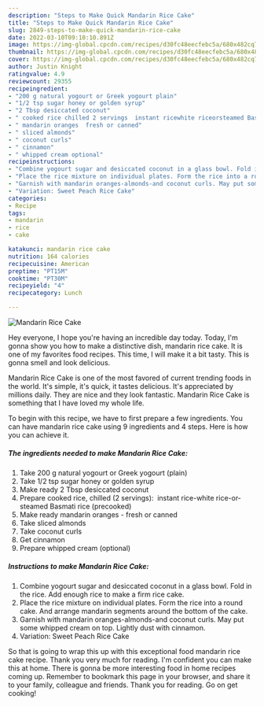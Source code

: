 ```yaml
---
description: "Steps to Make Quick Mandarin Rice Cake"
title: "Steps to Make Quick Mandarin Rice Cake"
slug: 2849-steps-to-make-quick-mandarin-rice-cake
date: 2022-03-10T09:10:10.891Z
image: https://img-global.cpcdn.com/recipes/d30fc48eecfebc5a/680x482cq70/mandarin-rice-cake-recipe-main-photo.jpg
thumbnail: https://img-global.cpcdn.com/recipes/d30fc48eecfebc5a/680x482cq70/mandarin-rice-cake-recipe-main-photo.jpg
cover: https://img-global.cpcdn.com/recipes/d30fc48eecfebc5a/680x482cq70/mandarin-rice-cake-recipe-main-photo.jpg
author: Justin Knight
ratingvalue: 4.9
reviewcount: 29355
recipeingredient:
- "200 g natural yogourt or Greek yogourt plain"
- "1/2 tsp sugar honey or golden syrup"
- "2 Tbsp desiccated coconut"
- " cooked rice chilled 2 servings  instant ricewhite riceorsteamed Basmati rice precooked"
- " mandarin oranges  fresh or canned"
- " sliced almonds"
- " coconut curls"
- " cinnamon"
- " whipped cream optional"
recipeinstructions:
- "Combine yogourt sugar and desiccated coconut in a glass bowl. Fold in the rice. Add enough rice to make a firm rice cake."
- "Place the rice mixture on individual plates. Form the rice into a round cake. And arrange mandarin segments around the bottom of the cake."
- "Garnish with mandarin oranges-almonds-and coconut curls. May put some whipped cream on top. Lightly dust with cinnamon."
- "Variation: Sweet Peach Rice Cake"
categories:
- Recipe
tags:
- mandarin
- rice
- cake

katakunci: mandarin rice cake 
nutrition: 164 calories
recipecuisine: American
preptime: "PT15M"
cooktime: "PT30M"
recipeyield: "4"
recipecategory: Lunch

---
```



![Mandarin Rice Cake](https://img-global.cpcdn.com/recipes/d30fc48eecfebc5a/680x482cq70/mandarin-rice-cake-recipe-main-photo.jpg)

Hey everyone, I hope you're having an incredible day today. Today, I'm gonna show you how to make a distinctive dish, mandarin rice cake. It is one of my favorites food recipes. This time, I will make it a bit tasty. This is gonna smell and look delicious.

Mandarin Rice Cake is one of the most favored of current trending foods in the world. It's simple, it's quick, it tastes delicious. It's appreciated by millions daily. They are nice and they look fantastic. Mandarin Rice Cake is something that I have loved my whole life.




To begin with this recipe, we have to first prepare a few ingredients. You can have mandarin rice cake using 9 ingredients and 4 steps. Here is how you can achieve it.

<!--inarticleads1-->

##### The ingredients needed to make Mandarin Rice Cake:

1. Take 200 g natural yogourt or Greek yogourt (plain)
1. Take 1/2 tsp sugar honey or golden syrup
1. Make ready 2 Tbsp desiccated coconut
1. Prepare  cooked rice, chilled (2 servings):  instant rice-white rice-or-steamed Basmati rice (precooked)
1. Make ready  mandarin oranges - fresh or canned
1. Take  sliced almonds
1. Take  coconut curls
1. Get  cinnamon
1. Prepare  whipped cream (optional)




<!--inarticleads2-->

##### Instructions to make Mandarin Rice Cake:

1. Combine yogourt sugar and desiccated coconut in a glass bowl. Fold in the rice. Add enough rice to make a firm rice cake.
1. Place the rice mixture on individual plates. Form the rice into a round cake. And arrange mandarin segments around the bottom of the cake.
1. Garnish with mandarin oranges-almonds-and coconut curls. May put some whipped cream on top. Lightly dust with cinnamon.
1. Variation: Sweet Peach Rice Cake




So that is going to wrap this up with this exceptional food mandarin rice cake recipe. Thank you very much for reading. I'm confident you can make this at home. There is gonna be more interesting food in home recipes coming up. Remember to bookmark this page in your browser, and share it to your family, colleague and friends. Thank you for reading. Go on get cooking!
